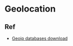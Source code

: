 # Geolocation

## Ref

- [Geoip databases download](https://www.maxmind.com/en/accounts/861766/geoip/downloads)
